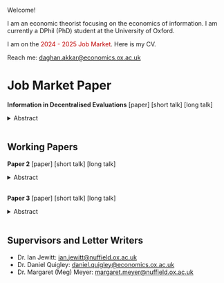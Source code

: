 Welcome! 

I am an economic theorist focusing on the economics of information. I am currently a DPhil (PhD) student at the University of Oxford. 

I am on the <span style="color: #c00000;">2024 - 2025 Job Market</span>. Here is my CV.

Reach me: <a href="mailto:daghan.akkar@economics.ox.ac.uk">daghan.akkar@economics.ox.ac.uk</a>

# Job Market Paper

**Information in Decentralised Evaluations** [paper] [short talk] [long talk]

<details>
  <summary>Abstract</summary>
  
  Abstract JMP. 
  
</details>
<br />



## Working Papers

**Paper 2** [paper] [short talk] [long talk]

<details>
  <summary>Abstract</summary>
  
  Abstract 2.
  
</details>
<br />


**Paper 3** [paper] [short talk] [long talk]

<details>
  <summary>Abstract</summary>
  
  Abstract 3.
  
</details>
<br />

## Supervisors and Letter Writers

* Dr. Ian Jewitt: <a href="mailto:ian.jewitt@nuffield.ox.ac.uk">ian.jewitt@nuffield.ox.ac.uk</a>
* Dr. Daniel Quigley: <a href="mailto:daniel.quigley@economics.ox.ac.uk">daniel.quigley@economics.ox.ac.uk</a>
* Dr. Margaret (Meg) Meyer: <a href="mailto:margaret.meyer@nuffield.ox.ac.uk">margaret.meyer@nuffield.ox.ac.uk</a>

